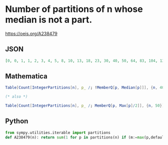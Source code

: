 # Number of partitions of n whose median is not a part\.
https://oeis.org/A238479
## JSON
```JSON
[0, 0, 1, 1, 2, 3, 4, 5, 8, 10, 13, 18, 23, 30, 40, 50, 64, 83, 104, 131, 166, 206, 256, 320, 394, 485, 598, 730, 891, 1088, 1318, 1596, 1932, 2326, 2797, 3360, 4020, 4804, 5735, 6824, 8108, 9624, 11392, 13468, 15904, 18737, 22048, 25914, 30400, 35619, 41686]
```
## Mathematica
```Mathematica
Table[Count[IntegerPartitions[n], p_ /; !MemberQ[p, Median[p]]], {n, 40}]
```
```Mathematica
(* also *)
```
```Mathematica
Table[Count[IntegerPartitions[n], p_ /; MemberQ[p, Max[p]/2]], {n, 50}]
```
## Python
```Python
from sympy.utilities.iterable import partitions
def A238479(n): return sum(1 for p in partitions(n) if (m:=max(p,default=0))&1^1 and m>>1 in p) # _Chai Wah Wu_, Sep 21 2023
```
